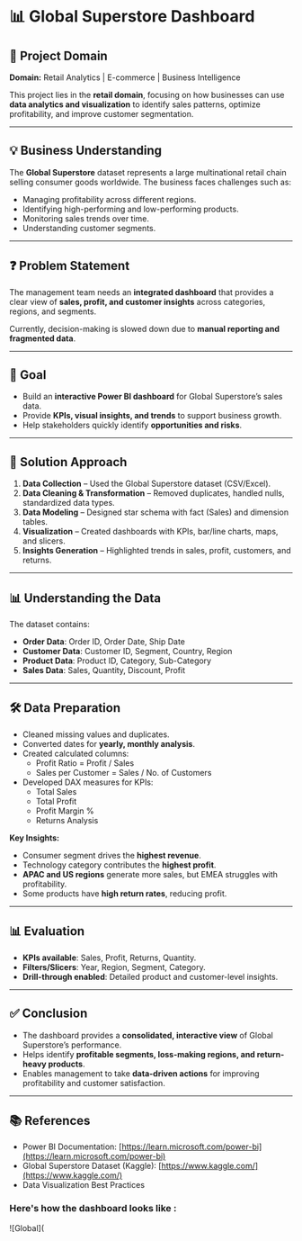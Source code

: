 # 📊 Global Superstore Dashboard  

## 📂 Project Domain
**Domain:** Retail Analytics | E-commerce | Business Intelligence  

This project lies in the **retail domain**, focusing on how businesses can use **data analytics and visualization** to identify sales patterns, optimize profitability, and improve customer segmentation.  

---

## 💡 Business Understanding
The **Global Superstore** dataset represents a large multinational retail chain selling consumer goods worldwide. The business faces challenges such as:  
- Managing profitability across different regions.  
- Identifying high-performing and low-performing products.  
- Monitoring sales trends over time.  
- Understanding customer segments.  

---

## ❓ Problem Statement
The management team needs an **integrated dashboard** that provides a clear view of **sales, profit, and customer insights** across categories, regions, and segments.  

Currently, decision-making is slowed down due to **manual reporting and fragmented data**.  

---

## 🎯 Goal
- Build an **interactive Power BI dashboard** for Global Superstore’s sales data.  
- Provide **KPIs, visual insights, and trends** to support business growth.  
- Help stakeholders quickly identify **opportunities and risks**.  

---

## 🔎 Solution Approach
1. **Data Collection** – Used the Global Superstore dataset (CSV/Excel).  
2. **Data Cleaning & Transformation** – Removed duplicates, handled nulls, standardized data types.  
3. **Data Modeling** – Designed star schema with fact (Sales) and dimension tables.  
4. **Visualization** – Created dashboards with KPIs, bar/line charts, maps, and slicers.  
5. **Insights Generation** – Highlighted trends in sales, profit, customers, and returns.  

---

## 📊 Understanding the Data
The dataset contains:  
- **Order Data**: Order ID, Order Date, Ship Date  
- **Customer Data**: Customer ID, Segment, Country, Region  
- **Product Data**: Product ID, Category, Sub-Category  
- **Sales Data**: Sales, Quantity, Discount, Profit  

---

## 🛠️ Data Preparation
- Cleaned missing values and duplicates.  
- Converted dates for **yearly, monthly analysis**.  
- Created calculated columns:  
  - Profit Ratio = Profit / Sales  
  - Sales per Customer = Sales / No. of Customers  
- Developed DAX measures for KPIs:  
  - Total Sales  
  - Total Profit  
  - Profit Margin %  
  - Returns Analysis
 
  
**Key Insights:**  
- Consumer segment drives the **highest revenue**.  
- Technology category contributes the **highest profit**.  
- **APAC and US regions** generate more sales, but EMEA struggles with profitability.  
- Some products have **high return rates**, reducing profit.  

---

## 📊 Evaluation
- **KPIs available**: Sales, Profit, Returns, Quantity.  
- **Filters/Slicers**: Year, Region, Segment, Category.  
- **Drill-through enabled**: Detailed product and customer-level insights.  

---

## ✅ Conclusion
- The dashboard provides a **consolidated, interactive view** of Global Superstore’s performance.  
- Helps identify **profitable segments, loss-making regions, and return-heavy products**.  
- Enables management to take **data-driven actions** for improving profitability and customer satisfaction.  

---

## 📚 References
- Power BI Documentation: [https://learn.microsoft.com/power-bi](https://learn.microsoft.com/power-bi)  
- Global Superstore Dataset (Kaggle): [https://www.kaggle.com/](https://www.kaggle.com/)  
- Data Visualization Best Practices  

### Here's how the dashboard looks like : 
![Global](
